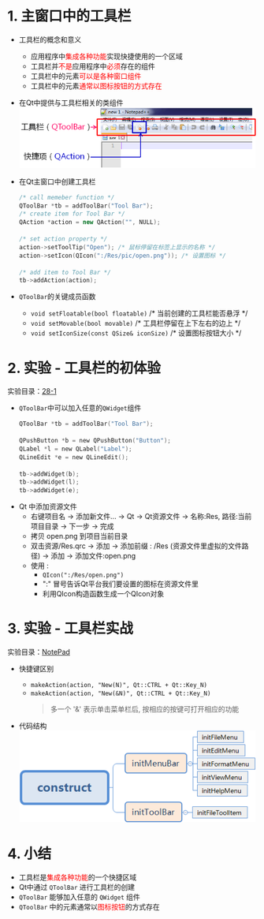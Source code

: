 # 1. 主窗口中的工具栏

- 工具栏的概念和意义
    - 应用程序中<font color=red>集成各种功能</font>实现快捷使用的一个区域
    - 工具栏并<font color=red>不是</font>应用程序中<font color=red>必须</font>存在的组件
    - 工具栏中的元素<font color=red>可以是各种窗口组件</font>
    - 工具栏中的元素<font color=red>通常以图标按钮的方式存在</font>

- 在Qt中提供与工具栏相关的类组件
    ![](vx_images/028_1.png)

- 在Qt主窗口中创建工具栏
    ```cpp
    /* call memeber function */
    QToolBar *tb = addToolBar("Tool Bar");
    /* create item for Tool Bar */
    QAction *action = new QAction("", NULL);

    /* set action property */
    action->setToolTip("Open"); /* 鼠标停留在标签上显示的名称 */
    action->setIcon(QIcon(":/Res/pic/open.png")); /* 设置图标 */

    /* add item to Tool Bar */
    tb->addAction(action);
    ```

- `QToolBar`的关键成员函数
    - `void setFloatable(bool floatable)` /* 当前创建的工具栏能否悬浮 */
    - `void setMovable(bool movable)` /* 工具栏停留在上下左右的边上 */
    - `void setIconSize(const QSize& iconSize)` /* 设置图标按钮大小 */

# 2. 实验 - 工具栏的初体验
实验目录：[28-1](vx_attachments\028_Toolbar_in_the_mainwindow\28-1)

- `QToolBar`中可以加入任意的`QWidget`组件
    ```c
    QToolBar *tb = addToolBar("Tool Bar");

    QPushButton *b = new QPushButton("Button");
    QLabel *l = new QLabel("Label");
    QLineEdit *e = new QLineEdit();

    tb->addWidget(b);
    tb->addWidget(l);
    tb->addWidget(e);
    ```
- Qt 中添加资源文件
    - 右键项目名 -> 添加新文件... -> Qt -> Qt资源文件 -> 名称:Res, 路径:当前项目目录 -> 下一步 -> 完成
    - 拷贝 open.png 到项目当前目录
    - 双击资源/Res.qrc -> 添加 -> 添加前缀 : /Res (资源文件里虚拟的文件路径) -> 添加 -> 添加文件:open.png
    - 使用 :
        - `QIcon(":/Res/open.png")`
        - ":" 冒号告诉Qt平台我们要设置的图标在资源文件里
        - 利用QIcon构造函数生成一个QIcon对象


# 3. 实验 - 工具栏实战
实验目录：[NotePad](vx_attachments\028_Toolbar_in_the_mainwindow\NotePad)

- 快捷键区别
    - `makeAction(action, "New(N)", Qt::CTRL + Qt::Key_N)`
    - `makeAction(action, "New(&N)", Qt::CTRL + Qt::Key_N)`
        > 多一个 '&' 表示单击菜单栏后, 按相应的按键可打开相应的功能

- 代码结构
    ![](vx_images/028_e1.png)


# 4. 小结
- 工具栏是<font color=red>集成各种功能</font>的一个快捷区域
- Qt中通过 `QToolBar` 进行工具栏的创建
- `QToolBar` 能够加入任意的 `QWidget` 组件
- `QToolBar` 中的元素通常以<font color=red>图标按钮</font>的方式存在
